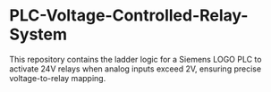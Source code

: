 # PLC-Voltage-Controlled-Relay-System
 This repository contains the ladder logic for a Siemens LOGO PLC to activate 24V relays when analog inputs exceed 2V, ensuring precise voltage-to-relay mapping.
